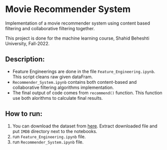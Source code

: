 # Movie Recommender System

Implementation of a movie recommender system using content based filtering and collaborative filtering together.

This project is done for the machine learning course, Shahid Beheshti University, Fall-2022.

## Description:
* Feature Engineerings are done in the file `Feature_Engineering.ipynb`. This script cleans raw given dataFram. 
* `Recommender_System.ipynb` contains both content-based and collaborative filtering algorithms implementation.
* The final output of code comes from `recommend()` function. This function use both alorithms to calculate final results.

## How to run:
1. You can download the dataset from [here](https://drive.google.com/file/d/1W3-WEplVSztLR3lvkyYdiKZGMT4y0cNi/view?usp=sharing). Extract downloaded file and put `IMDB` directory next to the notebooks.
2. run `Feature_Engineering.ipynb` file.
3. run `Recommender_System.ipynb` file.

